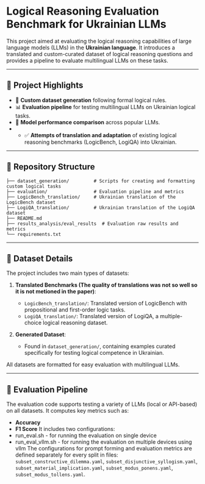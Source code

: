 # Logical Reasoning Evaluation Benchmark for Ukrainian LLMs

This project aimed at evaluating the logical reasoning capabilities of large language models (LLMs) in the **Ukrainian language**. It introduces a translated and custom-curated dataset of logical reasoning questions and provides a pipeline to evaluate multilingual LLMs on these tasks.

---

## 🧠 Project Highlights

- 🧩 **Custom dataset generation** following formal logical rules.
- 📊 **Evaluation pipeline** for testing multilingual LLMs on Ukrainian logical tasks.
- 🤖 **Model performance comparison** across popular LLMs.
- - ✅ **Attempts of translation and adaptation** of existing logical reasoning benchmarks (LogicBench, LogiQA) into Ukrainian.


---
## 📁 Repository Structure

```
├── dataset_generation/         # Scripts for creating and formatting custom logical tasks
├── evaluation/                 # Evaluation pipeline and metrics
├── LogicBench_translation/     # Ukrainian translation of the LogicBench dataset
├── LogiQA_translation/         # Ukrainian translation of the LogiQA dataset
├── README.md
├── results_analysis/eval_results  # Evaluation raw results and metrics
└── requirements.txt
```
---

## 📂 Dataset Details

The project includes two main types of datasets:

1. **Translated Benchmarks (The quality of translations was not so well so it is not metioned in the paper)**:
   - `LogicBench_translation/`: Translated version of LogicBench with propositional and first-order logic tasks.
   - `LogiQA_translation/`: Translated version of LogiQA, a multiple-choice logical reasoning dataset.

2. **Generated Dataset**:
   - Found in `dataset_generation/`, containing examples curated specifically for testing logical competence in Ukrainian.

All datasets are formatted for easy evaluation with multilingual LLMs.

---

## 🚀 Evaluation Pipeline

The evaluation code supports testing a variety of LLMs (local or API-based) on all datasets. It computes key metrics such as:

- **Accuracy**
- **F1 Score**
It includes two configurations:
- run_eval.sh - for running the evaluation on single device
- run_eval_vllm.sh - for running the evaluation on multiple devices using vllm
The configurations for prompt forming and evaluation metrics are defined separately for every split in files:
`subset_constructive_dilemma.yaml`, `subset_disjunctive_syllogism.yaml`, `subset_material_implication.yaml`, `subset_modus_ponens.yaml`, `subset_modus_tollens.yaml`.